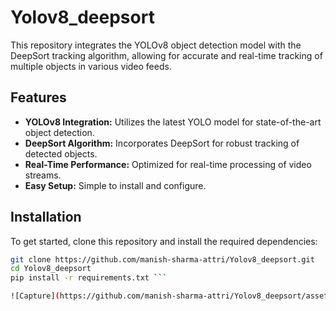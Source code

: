 # Yolov8_deepsort
This repository integrates the YOLOv8 object detection model with the DeepSort tracking algorithm, allowing for accurate and real-time tracking of multiple objects in various video feeds.

## Features

- **YOLOv8 Integration:** Utilizes the latest YOLO model for state-of-the-art object detection.
- **DeepSort Algorithm:** Incorporates DeepSort for robust tracking of detected objects.
- **Real-Time Performance:** Optimized for real-time processing of video streams.
- **Easy Setup:** Simple to install and configure.

## Installation

To get started, clone this repository and install the required dependencies:
```bash
git clone https://github.com/manish-sharma-attri/Yolov8_deepsort.git
cd Yolov8_deepsort
pip install -r requirements.txt ```

![Capture](https://github.com/manish-sharma-attri/Yolov8_deepsort/assets/102635250/f7e63b67-9bf3-4f57-a2c7-eb2241caeab4)
